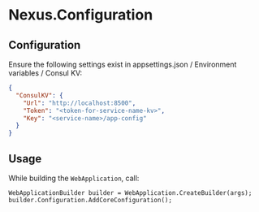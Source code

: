 # Nexus.Configuration

## Configuration

Ensure the following settings exist in appsettings.json / Environment variables / Consul KV:

```json
{
  "ConsulKV": {
    "Url": "http://localhost:8500",
    "Token": "<token-for-service-name-kv>",
    "Key": "<service-name>/app-config"
  }
}
```

## Usage

While building the `WebApplication`, call:

```
WebApplicationBuilder builder = WebApplication.CreateBuilder(args);        
builder.Configuration.AddCoreConfiguration();
```
